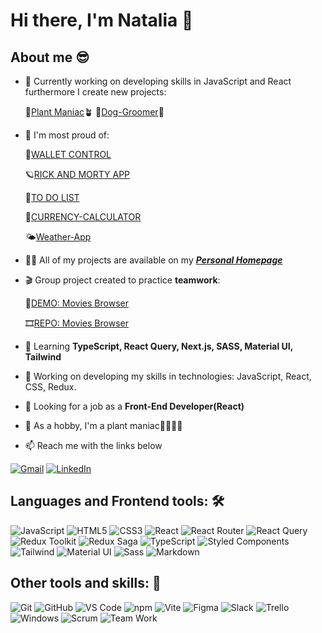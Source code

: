 # Hi there, I'm Natalia 👋

## About me 😎
* 🔭 Currently working on developing skills in JavaScript and React furthermore I create new projects:
  
  📌[Plant Maniac](https://github.com/maxnatalia/plant-maniac)🪴
  📌[Dog-Groomer](https://github.com/maxnatalia/dog-groomer)🐶

  
* 📑 I'm most proud of:

    👛[WALLET CONTROL](https://github.com/maxnatalia/wallet-control)
  
    🪐[RICK AND MORTY APP](https://github.com/maxnatalia/rick-morty-app)
  
    📌[TO DO LIST](https://github.com/maxnatalia/ToDoListReact)
  
    🔢[CURRENCY-CALCULATOR](https://github.com/maxnatalia/currency-calculator-ts)

    🌤️[Weather-App](https://github.com/maxnatalia/weather-app)

* 👨‍💻 All of my projects are available on my ***[Personal Homepage](https://maxnatalia.github.io/personal-homepage/)***
* 🎬 Group project created to practice **teamwork**:

    🎥[DEMO: Movies Browser](https://maxnatalia.github.io/movies-browser/#/movies)
      
    🎞[REPO: Movies Browser](https://github.com/maxnatalia/movies-browser)

* 🌱 Learning **TypeScript, React Query, Next.js, SASS, Material UI, Tailwind**
* 🔭 Working on developing my skills in technologies: JavaScript, React, CSS, Redux.
* 👯 Looking for a job as a **Front-End Developer(React)**
* 🌴 As a hobby, I'm a plant maniac🌱🌷🌺🌵
* 📫 Reach me with the links below

[![Gmail](https://img.shields.io/badge/-GMAIL-D14836?style=for-the-badge&logo=gmail&logoColor=white)](mailto:nataliamazur1988@gmail.com)
[![LinkedIn](https://img.shields.io/badge/-LINKEDIN-0077B5?style=for-the-badge&logo=linkedin&logoColor=white)](https://www.linkedin.com/in/natalia-mazur-%C5%BCurek-136a35254/)

## Languages and Frontend tools: 🛠 

![JavaScript](https://img.shields.io/badge/-JavaScript-%23F7DF1C?style=flat-square&logo=javascript&logoColor=000000&labelColor=%23F7DF1C)
![HTML5](https://img.shields.io/badge/-HTML5-%23E44D27?style=flat-square&logo=html5&logoColor=ffffff)
![CSS3](https://img.shields.io/badge/-CSS3-%231572B6?style=flat-square&logo=css3)
![React](https://img.shields.io/badge/-React-61DAFB?style=flat-square&logo=react&logoColor=ffffff)
![React Router](https://img.shields.io/badge/React_Router-CA4245?style=flat-square&logo=reactrouter&logoColor=ffffff)
![React Query](https://img.shields.io/badge/React_Query-FF4154?style=flat-square&logo=reactquery&logoColor=ffffff)
![Redux Toolkit](https://img.shields.io/badge/Redux_Toolkit-%23593d88.svg?style=flat-square&logo=redux&logoColor=white)
![Redux Saga](https://img.shields.io/badge/Redux_Saga-999999?style=flat-square&logo=reduxsaga&logoColor=ffffff)
![TypeScript](https://img.shields.io/badge/TypeScript-3178C6?style=flat-square&logo=typescript&logoColor=ffffff)
![Styled Components](https://img.shields.io/badge/Styled--Components-DB7093?style=flat-square&logo=styled-components&logoColor=white)
![Tailwind](https://img.shields.io/badge/Tailwind-06B6D4?style=flat-square&logo=tailwindcss&logoColor=ffffff)
![Material UI](https://img.shields.io/badge/MaterialUI-007FFF?style=flat-square&logo=mui&logoColor=ffffff)
![Sass](https://img.shields.io/badge/Sass-CC6699?style=flat-square&logo=Sass&logoColor=ffffff)
![Markdown](https://img.shields.io/badge/-Markdown-000000?style=flat-square&logo=markdown)

## Other tools and skills: 💪

![Git](https://img.shields.io/badge/-Git-%23F05032?style=flat-square&logo=git&logoColor=%23ffffff)
![GitHub](https://img.shields.io/badge/-GitHub-181717?style=flat-square&logo=github)
![VS Code](http://img.shields.io/badge/-VS%20Code-007ACC?style=flat-square&logo=visual-studio-code&logoColor=ffffff)
![npm](https://img.shields.io/badge/npm-CB3837?style=flat-square&logo=npm&logoColor=ffffff)
![Vite](https://img.shields.io/badge/Vite-646CFF?style=flat-square&logo=vite&logoColor=ffffff)
![Figma](https://img.shields.io/badge/Figma-%23F24E1E.svg?style=flat-square&logo=figma&logoColor=white)
![Slack](https://img.shields.io/badge/Slack-4A154B?style=flat-square&logo=slack&logoColor=white)
![Trello](https://img.shields.io/badge/Trello-%23026AA7.svg?style=flat-square&logo=Trello&logoColor=white)
![Windows](http://img.shields.io/badge/-Windows-0078D6?style=flat-square&logo=windows&logoColor=ffffff)
![Scrum](https://img.shields.io/badge/-Scrum-325EDC?style=flat-square)
![Team Work](https://img.shields.io/badge/-Team_Work-00A98F?style=flat-square)
